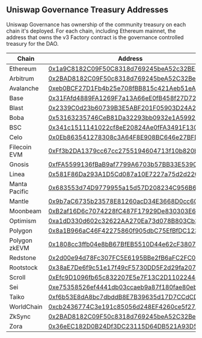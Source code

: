 ## Uniswap Governance Treasury Addresses

Uniswap Governance has ownership of the community treasury on each chain it's deployed. For each chain, including Ethereum mainnet, the address that owns the v3 Factory contract is the governance controlled treasury for the DAO.

| Chain         | Address                                                                                                                                          |
| ------------- | ------------------------------------------------------------------------------------------------------------------------------------------------ |
| Ethereum      | [0x1a9C8182C09F50C8318d769245beA52c32BE35BC](https://etherscan.io/address/0x1a9C8182C09F50C8318d769245beA52c32BE35BC)                            |
| Arbitrum      | [0x2BAD8182C09F50c8318d769245beA52C32Be46CD](https://arbiscan.io/address/0x2BAD8182C09F50c8318d769245beA52C32Be46CD)                             |
| Avalanche     | [0xeb0BCF27D1Fb4b25e708fBB815c421Aeb51eA9fc](https://snowtrace.io/address/0xeb0BCF27D1Fb4b25e708fBB815c421Aeb51eA9fc)                            |
| Base          | [0x31FAfd4889FA1269F7a13A66eE0fB458f27D72A9](https://basescan.org/address/0x31FAfd4889FA1269F7a13A66eE0fB458f27D72A9)                            |
| Blast         | [0x2339C0d23b60739B3E5ABF201F05903D24A26C77](https://blastscan.io/address/0x2339C0d23b60739B3E5ABF201F05903D24A26C77)                            |
| Boba          | [0x53163235746CeB81Da32293bb0932e1A599256B4](https://bobascan.com/address/0x53163235746CeB81Da32293bb0932e1A599256B4)                            |
| BSC           | [0x341c1511141022cf8eE20824Ae0fFA3491F1302b](https://bscscan.com/address/0x341c1511141022cf8eE20824Ae0fFA3491F1302b)                             |
| Celo          | [0x0Eb863541278308c3A64F8E908BC646e27BFD071](https://celoscan.io/address/0x0Eb863541278308c3A64F8E908BC646e27BFD071)                             |
| Filecoin EVM  | [0xFf3b2DA1379cc67cc2755194604713f10b820b0E](https://filecoin.blockscout.com/address/0xFf3b2DA1379cc67cc2755194604713f10b820b0E)                 |
| Gnosis        | [0xfFA5599136fBaB9af7799A6703b57BB33E5390Cf](https://gnosisscan.io/address/0xfFA5599136fBaB9af7799A6703b57BB33E5390Cf)                           |
| Linea         | [0x581F86Da293A1D5Cd087a10E7227a75d2d2201A8](https://lineascan.build/address/0x581F86Da293A1D5Cd087a10E7227a75d2d2201A8)                         |
| Manta Pacific | [0x683553d74D9779955a15d57D208234C956B6Eae6](https://pacific-explorer.manta.network/address/0x683553d74D9779955a15d57D208234C956B6Eae6)          |
| Mantle        | [0x9b7aC6735b23578E81260acD34E3668D0cc6000A](https://explorer.mantle.xyz/address/0x9b7aC6735b23578E81260acD34E3668D0cc6000A)                     |
| Moonbeam      | [0xB2af16D6c7074228fC487F17929De830303E6531](https://moonscan.io/address/0xB2af16D6c7074228fC487F17929De830303E6531)                             |
| Optimism      | [0xa1dD330d602c32622AA270Ea73d078B803Cb3518](https://optimistic.etherscan.io/address/0xa1dD330d602c32622AA270Ea73d078B803Cb3518)                 |
| Polygon       | [0x8a1B966aC46F42275860f905dbC75EfBfDC12374](https://polygonscan.com/address/0x8a1B966aC46F42275860f905dbC75EfBfDC12374#tokentxns)               |
| Polygon zkEVM | [0x1808cc3ffb04e8bB67BfEB5510D44e62cF380717](https://zkevm.polygonscan.com/address/0x1808cc3ffb04e8bB67BfEB5510D44e62cF380717)                   |
| Redstone      | [0x2d00e94d78Fc307FC5E6195BBe2fB6aFC2FC07d4](https://explorer.redstone.xyz/address/0x2d00e94d78Fc307FC5E6195BBe2fB6aFC2FC07d4)                   |
| Rootstock     | [0x38aE7De6f9c51e17f49cF5730DD5F2d29fa20758](https://rootstock.blockscout.com/address/0x38aE7De6f9c51e17f49cF5730DD5F2d29fa20758)                |
| Scroll        | [0xEfc9D1096fb65c832207E5e7F13C2D1102244dbe](https://scrollscan.com/address/0xEfc9D1096fb65c832207E5e7F13C2D1102244dbe)                          |
| Sei           | [0xe75358526ef4441db03ccaeb9a87f180fae80eb9](https://seitrace.com/address/0xe75358526ef4441db03ccaeb9a87f180fae80eb9)                            |
| Taiko         | [0xf6b53E8dA8bc7dbddB8E7B39635d17D7CCdCD6E5](https://taikoscan.io/address/0xf6b53E8dA8bc7dbddB8E7B39635d17D7CCdCD6E5)                            |
| WorldChain    | [0xcb2436774C3e191c85056d248EF4260ce5f27A9D](https://worldchain-mainnet.explorer.alchemy.com/address/0xcb2436774C3e191c85056d248EF4260ce5f27A9D) |
| ZkSync        | [0x2BAD8182C09F50c8318d769245beA52C32Be46CD](https://explorer.zksync.io/address/0x2BAD8182C09F50c8318d769245beA52C32Be46CD)                      |
| Zora          | [0x36eEC182D0B24Df3DC23115D64DB521A93D5154f](https://explorer.zora.energy/address/0x36eEC182D0B24Df3DC23115D64DB521A93D5154f)                    |
